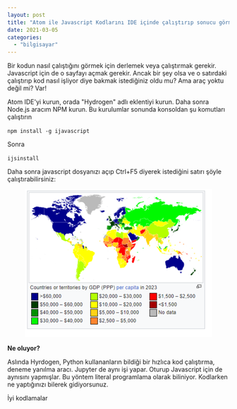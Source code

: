 ```yaml
---
layout: post
title: "Atom ile Javascript Kodlarını IDE içinde çalıştırıp sonucu görmek"
date: 2021-03-05
categories: 
  - "bilgisayar"
---
```


Bir kodun nasıl çalıştığını görmek için derlemek veya çalıştırmak gerekir. Javascript için de o sayfayı açmak gerekir. Ancak bir şey olsa ve o satırdaki çalıştırıp kod nasıl işliyor diye bakmak istediğiniz oldu mu? Ama araç yoktu değil mi? Var!

Atom IDE'yi kurun, orada "Hydrogen" adlı eklentiyi kurun. Daha sonra Node.js aracım NPM kurun. Bu kurulumlar sonunda konsoldan şu komutları çalıştırın

`npm install -g ijavascript`

Sonra

`ijsinstall` 

Daha sonra javascript dosyanızı açıp Ctrl+F5 diyerek istediğini satırı şöyle çalıştırabilirsiniz:

<figure>

[![](/images/image.png)](https://suatatan.wordpress.com/wp-content/uploads/2021/03/image.png)

</figure>

**Ne oluyor?**

Aslında Hyrdogen, Python kullananların bildiği bir hızlıca kod çalıştırma, deneme yanılma aracı. Jupyter de aynı işi yapar. Oturup Javascript için de aynısını yapmışlar. Bu yöntem literal programlama olarak biliniyor. Kodlarken ne yaptığınızı bilerek gidiyorsunuz.

İyi kodlamalar
